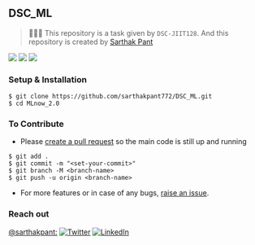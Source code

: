 
## DSC_ML

> 👩🏻‍💻  This repository is a task given by  `DSC-JIIT128`. And this repository is created by  [Sarthak Pant](https://github.com/sarthakpant772)


![](https://img.shields.io/badge/TensorFlow-v2.4.0-informational?style=flat&logo=data:image/svg%2bxml;base64,<BASE64_DATA>)
![](https://img.shields.io/badge/Python-v3.9-informational?style=flat&logo=<LOGO_NAME>&logoColor=white&color=2bbc8a)
![](https://img.shields.io/badge/Shell-Zsh-informational?style=flat&logo=<LOGO_NAME>&logoColor=white&color=5a4fcf)




### Setup & Installation

```
$ git clone https://github.com/sarthakpant772/DSC_ML.git
$ cd MLnow_2.0
```

### To Contribute

- Please [create a pull request](https://github.com/sarthakpant772/DSC_ML/pulls) so the main code is still up and running

```
$ git add .
$ git commit -m "<set-your-commit>"
$ git branch -M <branch-name>
$ git push -u origin <branch-name>
```

- For more features or in case of any bugs, [raise an issue](https://github.com/sarthakpant772/DSC_ML/issues).

### Reach out

[@sarthakpant:](https://github.com/sarthakpant772)
[![Twitter][1.2]][1]
[![LinkedIn][2.2]][2]

[1.2]: https://user-images.githubusercontent.com/26264600/88994487-151cad00-d31b-11ea-8795-da01dd1f29d7.png
[2.2]: https://user-images.githubusercontent.com/26264600/88994287-99226500-d31a-11ea-9a80-a91afd654777.png

[1]: https://twitter.com/1SarthakPant
[2]: https://www.linkedin.com/in/sarthak-pant-8844521b7/
